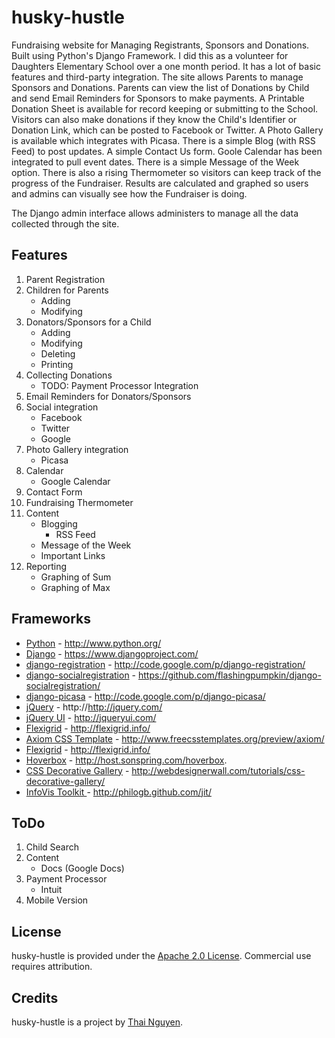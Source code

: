 husky-hustle
============

Fundraising website for Managing Registrants, Sponsors and Donations.  Built using Python's Django Framework.  I did this as a volunteer 
for Daughters Elementary School over a one month period.  It has a lot of basic features and third-party integration.  The site allows 
Parents to manage Sponsors and Donations.  Parents can view the list of Donations by Child and send Email Reminders for Sponsors to make 
payments.  A Printable Donation Sheet is available for record keeping or submitting to the School.  Visitors can also make donations if 
they know the Child's Identifier or Donation Link, which can be posted to Facebook or Twitter.  A Photo Gallery is available which integrates 
with Picasa.  There is a simple Blog (with RSS Feed) to post updates.  A simple Contact Us form.  Goole Calendar has been integrated to 
pull event dates.  There is a simple Message of the Week option.  There is also a rising Thermometer so visitors can keep track of the 
progress of the Fundraiser.  Results are calculated and graphed so users and admins can visually see how the Fundraiser is doing.

The Django admin interface allows administers to manage all the data collected through the site.

Features
--------

1. Parent Registration
2. Children for Parents
    * Adding
    * Modifying
3. Donators/Sponsors for a Child
    * Adding
    * Modifying
    * Deleting
    * Printing
4. Collecting Donations
    * TODO: Payment Processor Integration
5. Email Reminders for Donators/Sponsors
6. Social integration
    * Facebook
    * Twitter
    * Google
7. Photo Gallery integration
    * Picasa
8. Calendar
    * Google Calendar
9. Contact Form
10. Fundraising Thermometer
11. Content
    * Blogging
        * RSS Feed
    * Message of the Week
    * Important Links
12. Reporting
    * Graphing of Sum
    * Graphing of Max

Frameworks
----------

* [Python](http://www.python.org/) - http://www.python.org/
* [Django](http://www.djangoproject.com/) - https://www.djangoproject.com/
* [django-registration](http://www.djangoproject.com/) - http://code.google.com/p/django-registration/
* [django-socialregistration](https://github.com/flashingpumpkin/django-socialregistration/) - https://github.com/flashingpumpkin/django-socialregistration/
* [django-picasa](http://code.google.com/p/django-picasa/) - http://code.google.com/p/django-picasa/
* [jQuery](http://http://jquery.com/) - http://http://jquery.com/
* [jQuery UI](http://jqueryui.com/) - http://jqueryui.com/
* [Flexigrid](http://flexigrid.info/) - http://flexigrid.info/
* [Axiom CSS Template](http://www.freecsstemplates.org/preview/axiom/) - http://www.freecsstemplates.org/preview/axiom/
* [Flexigrid](http://flexigrid.info/) - http://flexigrid.info/
* [Hoverbox](http://host.sonspring.com/hoverbox/) - http://host.sonspring.com/hoverbox.
* [CSS Decorative Gallery](http://webdesignerwall.com/tutorials/css-decorative-gallery/) - http://webdesignerwall.com/tutorials/css-decorative-gallery/
* [InfoVis Toolkit ](http://philogb.github.com/jit/) - http://philogb.github.com/jit/

ToDo
----

1. Child Search
2. Content
   * Docs (Google Docs)
3. Payment Processor
   * Intuit
4. Mobile Version

License
-------

husky-hustle is provided under the [Apache 2.0 License](http://www.apache.org/licenses/LICENSE-2.0). Commercial use requires attribution.

Credits
-------

husky-hustle is a project by [Thai Nguyen](http://www.thaiandhien.com/).